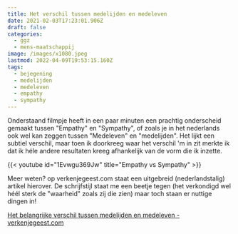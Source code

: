 ```yaml
---
title: Het verschil tussen medelijden en medeleven
date: 2021-02-03T17:23:01.906Z
draft: false
categories:
  - ggz
  - mens-maatschappij
image: /images/x1080.jpeg
lastmod: 2022-04-09T19:53:15.160Z
tags:
  - bejegening
  - medelijden
  - medeleven
  - empathy
  - sympathy
---
```

Onderstaand filmpje heeft in een paar minuten een prachtig onderscheid gemaakt tussen "Empathy" en "Sympathy", of zoals je in het nederlands ook wel kan zeggen tussen "Medeleven" en "medelijden". Het lijkt een subtiel verschil, maar toen ik doorkreeg waar het verschil 'm in zit merkte ik dat ik héle andere resultaten kreeg afhankelijk van de vorm die ik inzette. 

{{< youtube id="1Evwgu369Jw" title="Empathy vs Sympathy" >}}

Meer weten? op verkenjegeest.com staat een uitgebreid (nederlandstalig) artikel hierover. De schrijfstijl staat me een beetje tegen (het verkondigd wel héél sterk de "waarheid" zoals zij die zien) maar toch staan er nuttige dingen in!

[Het belangrijke verschil tussen medelijden en medeleven - verkenjegeest.com](https://verkenjegeest.com/het-belangrijke-verschil-tussen-medelijden-en-medeleven/)
